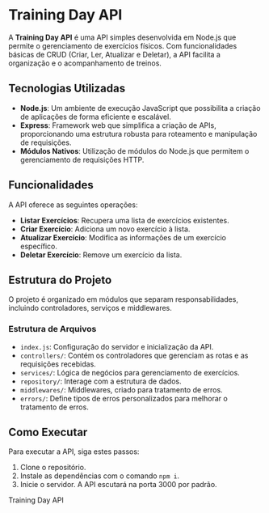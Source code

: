 # Training Day API

A **Training Day API** é uma API simples desenvolvida em Node.js que permite o gerenciamento de exercícios físicos. 
Com funcionalidades básicas de CRUD (Criar, Ler, Atualizar e Deletar), a API facilita a organização e o acompanhamento de treinos.

## Tecnologias Utilizadas
- **Node.js**: Um ambiente de execução JavaScript que possibilita a criação de aplicações de forma eficiente e escalável.
- **Express**: Framework web que simplifica a criação de APIs, proporcionando uma estrutura robusta para roteamento e manipulação de requisições.
- **Módulos Nativos**: Utilização de módulos do Node.js que permitem o gerenciamento de requisições HTTP.

## Funcionalidades
A API oferece as seguintes operações:
- **Listar Exercícios**: Recupera uma lista de exercícios existentes.
- **Criar Exercício**: Adiciona um novo exercício à lista.
- **Atualizar Exercício**: Modifica as informações de um exercício específico.
- **Deletar Exercício**: Remove um exercício da lista.

## Estrutura do Projeto
O projeto é organizado em módulos que separam responsabilidades, incluindo controladores, serviços e middlewares.

### Estrutura de Arquivos
- `index.js`: Configuração do servidor e inicialização da API.
- `controllers/`: Contém os controladores que gerenciam as rotas e as requisições recebidas.
- `services/`: Lógica de negócios para gerenciamento de exercícios.
- `repository/`: Interage com a estrutura de dados.
- `middlewares/`: Middlewares, criado para tratamento de erros.
- `errors/`: Define tipos de erros personalizados para melhorar o tratamento de erros.

## Como Executar
Para executar a API, siga estes passos:
1. Clone o repositório.
2. Instale as dependências com o comando `npm i`.
3. Inicie o servidor. A API escutará na porta 3000 por padrão.

Training Day API
